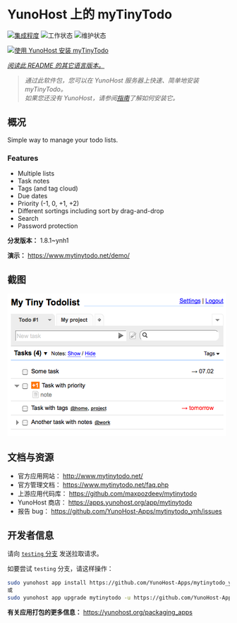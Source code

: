 <!--
注意：此 README 由 <https://github.com/YunoHost/apps/tree/master/tools/readme_generator> 自动生成
请勿手动编辑。
-->

# YunoHost 上的 myTinyTodo

[![集成程度](https://dash.yunohost.org/integration/mytinytodo.svg)](https://ci-apps.yunohost.org/ci/apps/mytinytodo/) ![工作状态](https://ci-apps.yunohost.org/ci/badges/mytinytodo.status.svg) ![维护状态](https://ci-apps.yunohost.org/ci/badges/mytinytodo.maintain.svg)

[![使用 YunoHost 安装 myTinyTodo](https://install-app.yunohost.org/install-with-yunohost.svg)](https://install-app.yunohost.org/?app=mytinytodo)

*[阅读此 README 的其它语言版本。](./ALL_README.md)*

> *通过此软件包，您可以在 YunoHost 服务器上快速、简单地安装 myTinyTodo。*  
> *如果您还没有 YunoHost，请参阅[指南](https://yunohost.org/install)了解如何安装它。*

## 概况

Simple way to manage your todo lists. 

### Features

- Multiple lists
- Task notes
- Tags (and tag cloud)
- Due dates
- Priority (-1, 0, +1, +2)
- Different sortings including sort by drag-and-drop
- Search
- Password protection


**分发版本：** 1.8.1~ynh1

**演示：** <https://www.mytinytodo.net/demo/>

## 截图

![myTinyTodo 的截图](./doc/screenshots/shot-v14b1.png)

## 文档与资源

- 官方应用网站： <http://www.mytinytodo.net/>
- 官方管理文档： <https://www.mytinytodo.net/faq.php>
- 上游应用代码库： <https://github.com/maxpozdeev/mytinytodo>
- YunoHost 商店： <https://apps.yunohost.org/app/mytinytodo>
- 报告 bug： <https://github.com/YunoHost-Apps/mytinytodo_ynh/issues>

## 开发者信息

请向 [`testing` 分支](https://github.com/YunoHost-Apps/mytinytodo_ynh/tree/testing) 发送拉取请求。

如要尝试 `testing` 分支，请这样操作：

```bash
sudo yunohost app install https://github.com/YunoHost-Apps/mytinytodo_ynh/tree/testing --debug
或
sudo yunohost app upgrade mytinytodo -u https://github.com/YunoHost-Apps/mytinytodo_ynh/tree/testing --debug
```

**有关应用打包的更多信息：** <https://yunohost.org/packaging_apps>
